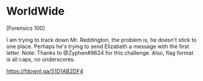 # WorldWide
[Forensics 100]

I am trying to track down Mr. Reddington, the problem is, he doesn't stick to one place. Perhaps he's trying to send Elizabeth a message with the first letter. Note: Thanks to @Zyphen#8624 for this challenge. Also, flag format is all caps, no underscores.

<https://fdownl.ga/51D1AB2DF4>

